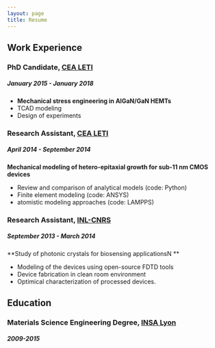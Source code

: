 ```yaml
---
layout: page
title: Resume
---
```

## Work Experience

### PhD Candidate, [CEA LETI](http://www.leti-cea.com/)
##### January 2015 - January 2018
* **Mechanical stress engineering in AlGaN/GaN HEMTs**
* TCAD modeling
* Design of experiments

### Research Assistant, [CEA LETI](http://www.leti-cea.com/)
##### April 2014 - September 2014
**Mechanical modeling of hetero-epitaxial growth for sub-11 nm CMOS devices**
* Review and comparison of analytical models (code: Python)
* Finite element modeling (code: ANSYS)
* atomistic modeling approaches (code: LAMPPS)

### Research Assistant, [INL-CNRS](http://inl.cnrs.fr/)
##### September 2013 - March 2014
**Study of photonic crystals for biosensing applicationsN **
* Modeling of the devices using open-source FDTD tools
* Device fabrication in clean room environment
* Optimical characterization of processed devices.

## Education
### Materials Science Engineering Degree, [INSA Lyon](https://www.insa-lyon.fr/)
##### 2009-2015




